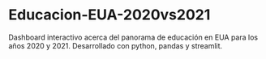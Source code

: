 # Educacion-EUA-2020vs2021
Dashboard interactivo acerca del panorama de educación en EUA para los años 2020 y 2021. Desarrollado con python, pandas y streamlit.
